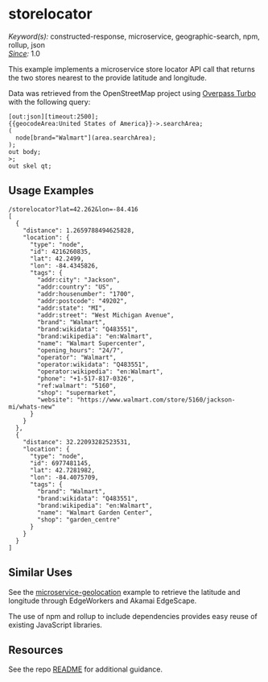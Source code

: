 # storelocator

*Keyword(s):* constructed-response, microservice, geographic-search, npm, rollup, json<br>
*[Since](https://learn.akamai.com/en-us/webhelp/edgeworkers/edgeworkers-user-guide/GUID-14077BCA-0D9F-422C-8273-2F3E37339D5B.html):* 1.0

This example implements a microservice store locator API call that returns the two stores nearest to the provide latitude and longitude.

Data was retrieved from the OpenStreetMap project using [Overpass Turbo](https://overpass-turbo.eu/) with the following query:

````
[out:json][timeout:2500];
{{geocodeArea:United States of America}}->.searchArea;
(
  node[brand="Walmart"](area.searchArea);
);
out body;
>;
out skel qt;
````

## Usage Examples

````
/storelocator?lat=42.262&lon=-84.416
[
  {
    "distance": 1.2659788494625828,
    "location": {
      "type": "node",
      "id": 4216260835,
      "lat": 42.2499,
      "lon": -84.4345826,
      "tags": {
        "addr:city": "Jackson",
        "addr:country": "US",
        "addr:housenumber": "1700",
        "addr:postcode": "49202",
        "addr:state": "MI",
        "addr:street": "West Michigan Avenue",
        "brand": "Walmart",
        "brand:wikidata": "Q483551",
        "brand:wikipedia": "en:Walmart",
        "name": "Walmart Supercenter",
        "opening_hours": "24/7",
        "operator": "Walmart",
        "operator:wikidata": "Q483551",
        "operator:wikipedia": "en:Walmart",
        "phone": "+1-517-817-0326",
        "ref:walmart": "5160",
        "shop": "supermarket",
        "website": "https://www.walmart.com/store/5160/jackson-mi/whats-new"
      }
    }
  },
  {
    "distance": 32.22093282523531,
    "location": {
      "type": "node",
      "id": 6977481145,
      "lat": 42.7281982,
      "lon": -84.4075709,
      "tags": {
        "brand": "Walmart",
        "brand:wikidata": "Q483551",
        "brand:wikipedia": "en:Walmart",
        "name": "Walmart Garden Center",
        "shop": "garden_centre"
      }
    }
  }
]
````

## Similar Uses

See the [microservice-geolocation](../microservice-geolocation/) example to retrieve the latitude and longitude through EdgeWorkers and Akamai EdgeScape.

The use of npm and rollup to include dependencies provides easy reuse of existing JavaScript libraries.

## Resources
See the repo [README](https://github.com/akamai/edgeworkers-examples#Resources) for additional guidance.

